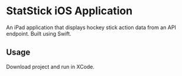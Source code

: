# StatStick iOS Application
An iPad application that displays hockey stick action data from an API endpoint. Built using Swift.

## Usage
Download project and run in XCode.